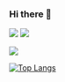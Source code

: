 ### Hi there 👋

![](https://visitor-badge.laobi.icu/badge?page_id=rodcarvalho)
![](https://img.shields.io/badge/Xcode-007ACC?style=flat-square&logo=Xcode&logoColor=white)

![](https://github-readme-stats.vercel.app/api?username=rodcarvalho&show_icons=true&theme=radical)

[![Top Langs](https://github-readme-stats.vercel.app/api/top-langs/?username=rodcarvalho&layout=compact)](https://github.com/anuraghazra/github-readme-stats)

<!--
**rodcarvalho/rodcarvalho** is a ✨ _special_ ✨ repository because its `README.md` (this file) appears on your GitHub profile.

Here are some ideas to get you started:

- 🔭 I’m currently working on ...
- 🌱 I’m currently learning ...
- 👯 I’m looking to collaborate on ...
- 🤔 I’m looking for help with ...
- 💬 Ask me about ...
- 📫 How to reach me: ...
- 😄 Pronouns: ...
- ⚡ Fun fact: ...
-->
